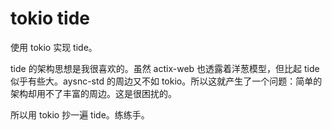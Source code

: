 # tokio tide

使用 tokio 实现 tide。

tide 的架构思想是我很喜欢的。虽然 actix-web 也透露着洋葱模型，但比起 tide 似乎有些大。aysnc-std 的周边又不如 tokio。所以这就产生了一个问题：简单的架构却用不了丰富的周边。这是很困扰的。

所以用 tokio 抄一遍 tide。练练手。